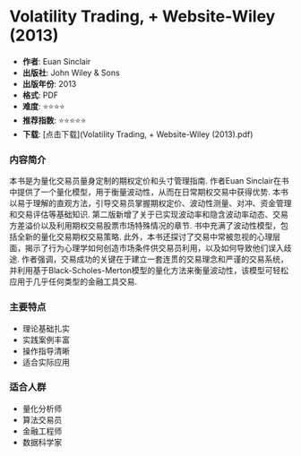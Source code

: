 # Volatility Trading, + Website-Wiley (2013)

- **作者**: Euan Sinclair
- **出版社**: John Wiley & Sons
- **出版年份**: 2013
- **格式**: PDF
- **难度**: ⭐⭐⭐⭐
- **推荐指数**: ⭐⭐⭐⭐⭐
- **下载**: [点击下载](Volatility Trading, + Website-Wiley (2013).pdf)

### 内容简介

本书是为量化交易员量身定制的期权定价和头寸管理指南. 作者Euan Sinclair在书中提供了一个量化模型，用于衡量波动性，从而在日常期权交易中获得优势. 本书以易于理解的直观方法，引导交易员掌握期权定价、波动性测量、对冲、资金管理和交易评估等基础知识. 第二版新增了关于已实现波动率和隐含波动率动态、交易方差溢价以及利用期权交易股票市场特殊情况的章节. 书中充满了波动性模型，包括全新的量化交易期权交易策略. 此外，本书还探讨了交易中常被忽视的心理层面，揭示了行为心理学如何创造市场条件供交易员利用，以及如何导致他们误入歧途. 作者强调，交易成功的关键在于建立一套连贯的交易理念和严谨的交易系统，并利用基于Black-Scholes-Merton模型的量化方法来衡量波动性，该模型可轻松应用于几乎任何类型的金融工具交易.

### 主要特点

- 理论基础扎实
- 实践案例丰富
- 操作指导清晰
- 适合实际应用

### 适合人群

- 量化分析师
- 算法交易员
- 金融工程师
- 数据科学家